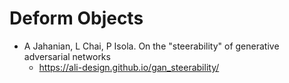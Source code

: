 # Deform Objects

- A Jahanian, L Chai, P Isola. On the "steerability" of generative adversarial networks
	- https://ali-design.github.io/gan_steerability/
